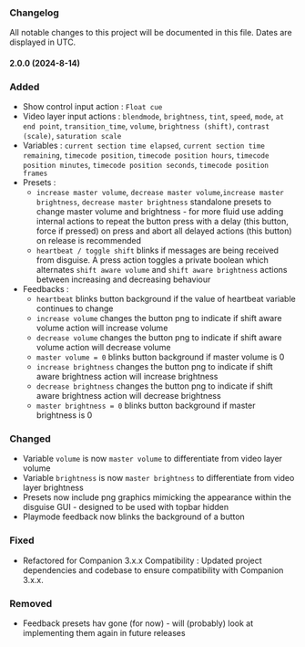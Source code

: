 ### Changelog

All notable changes to this project will be documented in this file. Dates are displayed in UTC.

#### 2.0.0 (2024-8-14)

### Added

- Show control input action : ```Float cue```
- Video layer input actions : `blendmode`, `brightness`, `tint`, `speed`, `mode`, `at end point`, `transition_time`, `volume`, `brightness (shift)`, `contrast (scale)`, `saturation scale`
- Variables : `current section time elapsed`, `current section time remaining`, `timecode position`, `timecode position hours`, `timecode position minutes`, `timecode position seconds`, `timecode position frames`
- Presets :
  - `increase master volume`, `decrease master volume`,`increase master brightness`, `decrease master brightness` standalone presets to change master volume and brightness - for more fluid use adding internal actions to repeat the button press with a delay (this button, force if pressed) on press and abort all delayed actions (this button) on release is recommended
  - ```heartbeat / toggle shift``` blinks if messages are being received from disguise. A press action toggles a private boolean which alternates ```shift aware volume``` and ```shift aware brightness``` actions between increasing and decreasing behaviour
- Feedbacks :
    - ```heartbeat``` blinks button background if the value of heartbeat variable continues to change 
    - ```increase volume``` changes the button png to indicate if shift aware volume action will increase volume
    - ```decrease volume``` changes the button png to indicate if shift aware volume action will decrease volume
    - ```master volume = 0``` blinks button background if master volume is 0
    - ```increase brightness``` changes the button png to indicate if shift aware brightness action will increase brightness
    - ```decrease brightness``` changes the button png to indicate if shift aware brightness action will decrease brightness
    - ```master brightness = 0``` blinks button background if master brightness is 0

### Changed

- Variable `volume` is now `master volume` to differentiate from video layer volume
- Variable `brightness` is now `master brightness` to differentiate from video layer brightness
- Presets now include png graphics mimicking the appearance within the disguise GUI - designed to be used with topbar hidden
- Playmode feedback now blinks the background of a button

### Fixed

- Refactored for Companion 3.x.x Compatibility : Updated project dependencies and codebase to ensure compatibility with Companion 3.x.x.

### Removed

- Feedback presets hav gone (for now) - will (probably) look at implementing them again in future releases
